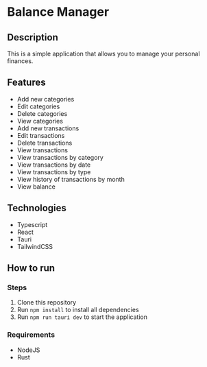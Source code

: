 # Balance Manager

## Description

This is a simple application that allows you to manage your personal finances.

## Features

- Add new categories
- Edit categories
- Delete categories
- View categories
- Add new transactions
- Edit transactions
- Delete transactions
- View transactions
- View transactions by category
- View transactions by date
- View transactions by type
- View history of transactions by month
- View balance

## Technologies

- Typescript
- React
- Tauri
- TailwindCSS

## How to run

### Steps

1. Clone this repository
2. Run `npm install` to install all dependencies
3. Run `npm run tauri dev` to start the application

### Requirements

- NodeJS
- Rust